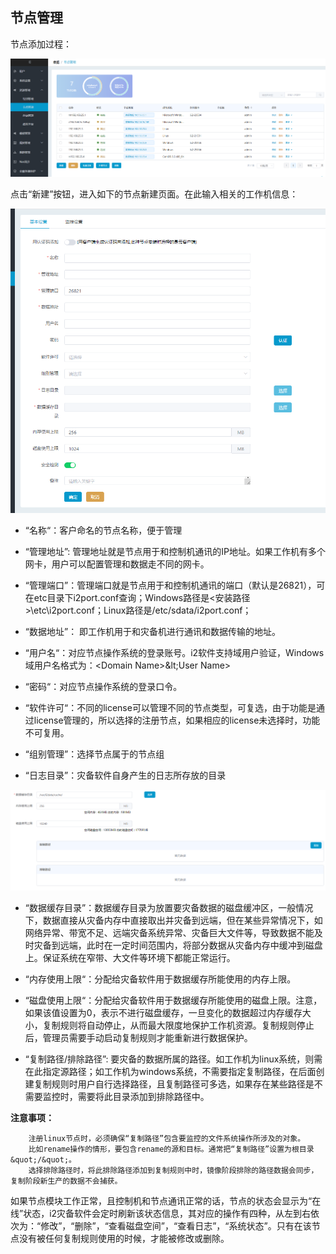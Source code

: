 ## 节点管理

节点添加过程：

![](/assets/V7.016151.png)

点击“新建”按钮，进入如下的节点新建页面。在此输入相关的工作机信息：

![](/assets/V7.01804259.png)

*   “名称“：客户命名的节点名称，便于管理

*   “管理地址”: 管理地址就是节点用于和控制机通讯的IP地址。如果工作机有多个网卡，用户可以配置管理和数据走不同的网卡。

*   “管理端口”：管理端口就是节点用于和控制机通讯的端口（默认是26821），可在etc目录下i2port.conf查询；Windows路径是&lt;安装路径&gt;\etc\i2port.conf；Linux路径是/etc/sdata/i2port.conf；

*   “数据地址”： 即工作机用于和灾备机进行通讯和数据传输的地址。

*   “用户名“：对应节点操作系统的登录账号。i2软件支持域用户验证，Windows域用户名格式为：&lt;Domain Name&gt;\&lt;User Name&gt;

*   “密码“：对应节点操作系统的登录口令。

*   “软件许可“：不同的license可以管理不同的节点类型，可复选，由于功能是通过license管理的，所以选择的注册节点，如果相应的license未选择时，功能不可复用。

*   “组别管理”：选择节点属于的节点组

*   “日志目录”：灾备软件自身产生的日志所存放的目录

![](/assets/V7.016822.png)

*   “数据缓存目录”：数据缓存目录为放置要灾备数据的磁盘缓冲区，一般情况下，数据直接从灾备内存中直接取出并灾备到远端，但在某些异常情况下，如网络异常、带宽不足、远端灾备系统异常、灾备巨大文件等，导致数据不能及时灾备到远端，此时在一定时间范围内，将部分数据从灾备内存中缓冲到磁盘上。保证系统在窄带、大文件等环境下都能正常运行。

*   “内存使用上限“：分配给灾备软件用于数据缓存所能使用的内存上限。

*   “磁盘使用上限“：分配给灾备软件用于数据缓存所能使用的磁盘上限。注意，如果该值设置为0，表示不进行磁盘缓存，一旦变化的数据超过内存缓存大小，复制规则将自动停止，从而最大限度地保护工作机资源。复制规则停止后，管理员需要手动启动复制规则才能重新进行数据保护。

*   “复制路径/排除路径”: 要灾备的数据所属的路径。如工作机为linux系统，则需在此指定源路径；如工作机为windows系统，不需要指定复制路径，在后面创建复制规则时用户自行选择路径，且复制路径可多选，如果存在某些路径是不需要监控时，需要将此目录添加到排除路径中。

  **注意事项：**
```
    注册linux节点时，必须确保“复制路径”包含要监控的文件系统操作所涉及的对象。
    比如rename操作的情形，要包含rename的源和目标。通常把“复制路径”设置为根目录&quot;/&quot;。
    选择排除路径时，将此排除路径添加到复制规则中时，镜像阶段排除的路径数据会同步，复制阶段新生产的数据不会捕获。
```

如果节点模块工作正常，且控制机和节点通讯正常的话，节点的状态会显示为“在线”状态，i2灾备软件会定时刷新该状态信息，其对应的操作有四种，从左到右依次为：“修改”，“删除”，“查看磁盘空间”，“查看日志”，“系统状态”。只有在该节点没有被任何复制规则使用的时候，才能被修改或删除。